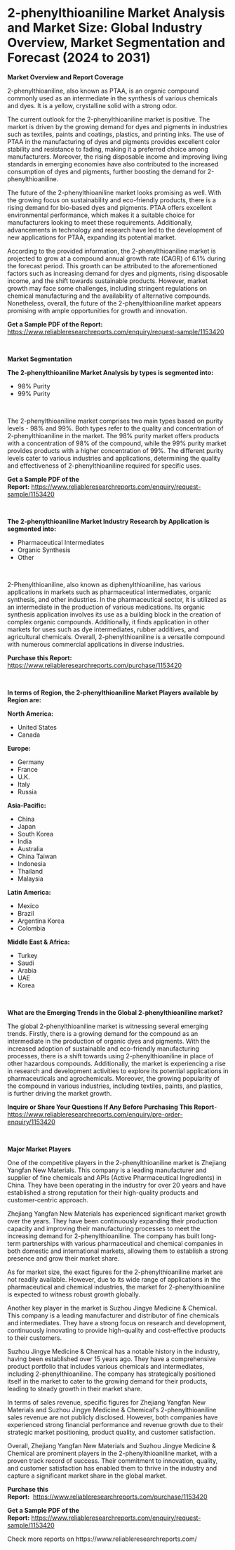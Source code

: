 <p><h1>2-phenylthioaniline Market Analysis and Market Size: Global Industry Overview, Market Segmentation and Forecast (2024 to 2031)</h1></p><p><strong>Market Overview and Report Coverage</strong></p>
<p><p>2-phenylthioaniline, also known as PTAA, is an organic compound commonly used as an intermediate in the synthesis of various chemicals and dyes. It is a yellow, crystalline solid with a strong odor.</p><p>The current outlook for the 2-phenylthioaniline market is positive. The market is driven by the growing demand for dyes and pigments in industries such as textiles, paints and coatings, plastics, and printing inks. The use of PTAA in the manufacturing of dyes and pigments provides excellent color stability and resistance to fading, making it a preferred choice among manufacturers. Moreover, the rising disposable income and improving living standards in emerging economies have also contributed to the increased consumption of dyes and pigments, further boosting the demand for 2-phenylthioaniline.</p><p>The future of the 2-phenylthioaniline market looks promising as well. With the growing focus on sustainability and eco-friendly products, there is a rising demand for bio-based dyes and pigments. PTAA offers excellent environmental performance, which makes it a suitable choice for manufacturers looking to meet these requirements. Additionally, advancements in technology and research have led to the development of new applications for PTAA, expanding its potential market.</p><p>According to the provided information, the 2-phenylthioaniline market is projected to grow at a compound annual growth rate (CAGR) of 6.1% during the forecast period. This growth can be attributed to the aforementioned factors such as increasing demand for dyes and pigments, rising disposable income, and the shift towards sustainable products. However, market growth may face some challenges, including stringent regulations on chemical manufacturing and the availability of alternative compounds. Nonetheless, overall, the future of the 2-phenylthioaniline market appears promising with ample opportunities for growth and innovation.</p></p>
<p><strong>Get a Sample PDF of the Report:</strong> <a href="https://www.reliableresearchreports.com/enquiry/request-sample/1153420">https://www.reliableresearchreports.com/enquiry/request-sample/1153420</a></p>
<p>&nbsp;</p>
<p><strong>Market Segmentation</strong></p>
<p><strong>The 2-phenylthioaniline Market Analysis by types is segmented into:</strong></p>
<p><ul><li>98% Purity</li><li>99% Purity</li></ul></p>
<p>&nbsp;</p>
<p><p>The 2-phenylthioaniline market comprises two main types based on purity levels - 98% and 99%. Both types refer to the quality and concentration of 2-phenylthioaniline in the market. The 98% purity market offers products with a concentration of 98% of the compound, while the 99% purity market provides products with a higher concentration of 99%. The different purity levels cater to various industries and applications, determining the quality and effectiveness of 2-phenylthioaniline required for specific uses.</p></p>
<p><strong>Get a Sample PDF of the Report:</strong>&nbsp;<a href="https://www.reliableresearchreports.com/enquiry/request-sample/1153420">https://www.reliableresearchreports.com/enquiry/request-sample/1153420</a></p>
<p>&nbsp;</p>
<p><strong>The 2-phenylthioaniline Market Industry Research by Application is segmented into:</strong></p>
<p><ul><li>Pharmaceutical Intermediates</li><li>Organic Synthesis</li><li>Other</li></ul></p>
<p>&nbsp;</p>
<p><p>2-Phenylthioaniline, also known as diphenylthioaniline, has various applications in markets such as pharmaceutical intermediates, organic synthesis, and other industries. In the pharmaceutical sector, it is utilized as an intermediate in the production of various medications. Its organic synthesis application involves its use as a building block in the creation of complex organic compounds. Additionally, it finds application in other markets for uses such as dye intermediates, rubber additives, and agricultural chemicals. Overall, 2-phenylthioaniline is a versatile compound with numerous commercial applications in diverse industries.</p></p>
<p><strong>Purchase this Report:</strong>&nbsp; <a href="https://www.reliableresearchreports.com/purchase/1153420">https://www.reliableresearchreports.com/purchase/1153420</a></p>
<p>&nbsp;</p>
<p><strong>In terms of Region, the 2-phenylthioaniline Market Players available by Region are:</strong></p>
<p>
    <p> <strong> North America: </strong>
        <ul>
            <li>United States</li>
            <li>Canada</li>
        </ul>
        </p> 
    <p> <strong> Europe: </strong>
        <ul>
            <li>Germany</li>
            <li>France</li>
            <li>U.K.</li>
            <li>Italy</li>
            <li>Russia</li>
        </ul>
        </p> 
    <p> <strong> Asia-Pacific: </strong>
        <ul>
            <li>China</li>
            <li>Japan</li>
            <li>South Korea</li>
            <li>India</li>
            <li>Australia</li>
            <li>China Taiwan</li>
            <li>Indonesia</li>
            <li>Thailand</li>
            <li>Malaysia</li>
        </ul>
        </p> 
    <p> <strong> Latin America: </strong>
        <ul>
            <li>Mexico</li>
            <li>Brazil</li>
            <li>Argentina Korea</li>
            <li>Colombia</li>
        </ul>
        </p> 
    <p> <strong> Middle East & Africa: </strong>
        <ul>
            <li>Turkey</li>
            <li>Saudi</li>
            <li>Arabia</li>
            <li>UAE</li>
            <li>Korea</li>
        </ul>
    </p>
    </p>
<p>&nbsp;</p>
<p><strong>What are the Emerging Trends in the Global 2-phenylthioaniline market?</strong></p>
<p><p>The global 2-phenylthioaniline market is witnessing several emerging trends. Firstly, there is a growing demand for the compound as an intermediate in the production of organic dyes and pigments. With the increased adoption of sustainable and eco-friendly manufacturing processes, there is a shift towards using 2-phenylthioaniline in place of other hazardous compounds. Additionally, the market is experiencing a rise in research and development activities to explore its potential applications in pharmaceuticals and agrochemicals. Moreover, the growing popularity of the compound in various industries, including textiles, paints, and plastics, is further driving the market growth.</p></p>
<p><strong>Inquire or Share Your Questions If Any Before Purchasing This Report</strong>- <a href="https://www.reliableresearchreports.com/enquiry/pre-order-enquiry/1153420">https://www.reliableresearchreports.com/enquiry/pre-order-enquiry/1153420</a></p>
<p>&nbsp;</p>
<p><strong>Major Market Players</strong></p>
<p><p>One of the competitive players in the 2-phenylthioaniline market is Zhejiang Yangfan New Materials. This company is a leading manufacturer and supplier of fine chemicals and APIs (Active Pharmaceutical Ingredients) in China. They have been operating in the industry for over 20 years and have established a strong reputation for their high-quality products and customer-centric approach.</p><p>Zhejiang Yangfan New Materials has experienced significant market growth over the years. They have been continuously expanding their production capacity and improving their manufacturing processes to meet the increasing demand for 2-phenylthioaniline. The company has built long-term partnerships with various pharmaceutical and chemical companies in both domestic and international markets, allowing them to establish a strong presence and grow their market share.</p><p>As for market size, the exact figures for the 2-phenylthioaniline market are not readily available. However, due to its wide range of applications in the pharmaceutical and chemical industries, the market for 2-phenylthioaniline is expected to witness robust growth globally.</p><p>Another key player in the market is Suzhou Jingye Medicine & Chemical. This company is a leading manufacturer and distributor of fine chemicals and intermediates. They have a strong focus on research and development, continuously innovating to provide high-quality and cost-effective products to their customers.</p><p>Suzhou Jingye Medicine & Chemical has a notable history in the industry, having been established over 15 years ago. They have a comprehensive product portfolio that includes various chemicals and intermediates, including 2-phenylthioaniline. The company has strategically positioned itself in the market to cater to the growing demand for their products, leading to steady growth in their market share.</p><p>In terms of sales revenue, specific figures for Zhejiang Yangfan New Materials and Suzhou Jingye Medicine & Chemical's 2-phenylthioaniline sales revenue are not publicly disclosed. However, both companies have experienced strong financial performance and revenue growth due to their strategic market positioning, product quality, and customer satisfaction.</p><p>Overall, Zhejiang Yangfan New Materials and Suzhou Jingye Medicine & Chemical are prominent players in the 2-phenylthioaniline market, with a proven track record of success. Their commitment to innovation, quality, and customer satisfaction has enabled them to thrive in the industry and capture a significant market share in the global market.</p></p>
<p><strong>Purchase this Report:</strong>&nbsp;&nbsp;<a href="https://www.reliableresearchreports.com/purchase/1153420">https://www.reliableresearchreports.com/purchase/1153420</a></p>
<p></p>
<p><strong>Get a Sample PDF of the Report:</strong>&nbsp;<a href="https://www.reliableresearchreports.com/enquiry/request-sample/1153420">https://www.reliableresearchreports.com/enquiry/request-sample/1153420</a></p>
<p>Check more reports on https://www.reliableresearchreports.com/</p>